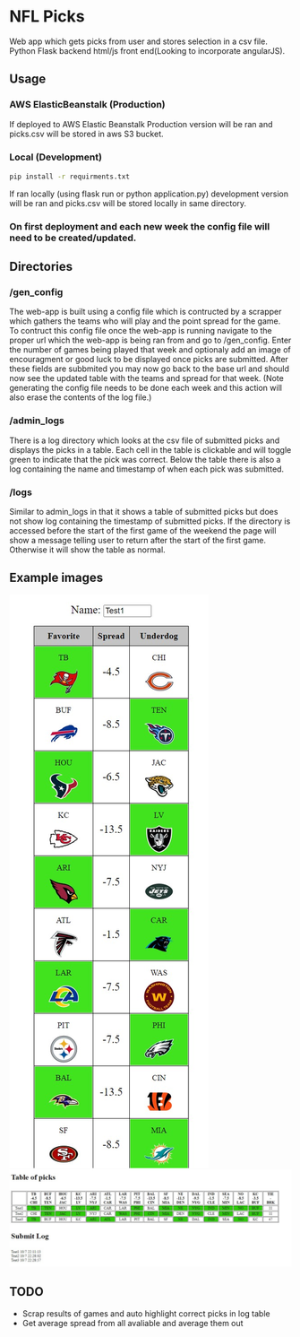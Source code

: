 # NFL Picks
Web app which gets picks from user and stores selection in a csv file. Python Flask backend html/js front end(Looking to incorporate angularJS).

## Usage
### AWS ElasticBeanstalk (Production)
If deployed to AWS Elastic Beanstalk Production version will be ran and picks.csv will be stored in aws S3 bucket.

### Local (Development)
```bash
pip install -r requirments.txt
```
If ran locally (using flask run or python application.py) development version will be ran and picks.csv will be stored locally in same directory.

### On first deployment and each new week the config file will need to be created/updated.

## Directories
### /gen_config
The web-app is built using a config file which is contructed by a scrapper which gathers the teams who will play and the point spread for the game. To contruct this config file once the web-app is running navigate to the proper url which the web-app is being ran from and go to /gen_config. Enter the number of games being played that week and optionaly add an image of encouragment or good luck to be displayed once picks are submitted. After these fields are subbmited you may now go back to the base url and should now see the updated table with the teams and spread for that week. (Note generating the config file needs to be done each week and this action will also erase the contents of the log file.)

### /admin_logs
There is a log directory which looks at the csv file of submitted picks and displays the picks in a table. Each cell in the table is clickable and will toggle green to indicate that the pick was correct. Below the table there is also a log containing the name and timestamp of when each pick was submitted. 

### /logs
Similar to admin_logs in that it shows a table of submitted picks but does not show log containing the timestamp of submitted picks. If the directory is accessed before the start of the first game of the weekend the page will show a message telling user to return after the start of the first game. Otherwise it will show the table as normal. 

## Example images
![image of picks.html](https://github.com/rcobian11/FlaskNFL/blob/master/Images/picks_example.jpg)
![image of logs.html](https://github.com/rcobian11/FlaskNFL/blob/master/Images/logs_example.jpg)

## TODO
- Scrap results of games and auto highlight correct picks in log table
- Get average spread from all avaliable and average them out
